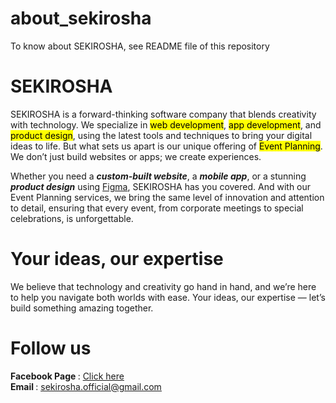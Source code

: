 # about_sekirosha
To know about SEKIROSHA, see README file of this repository
# SEKIROSHA 
SEKIROSHA is a forward-thinking software company that blends creativity with technology. We specialize in <mark>web development</mark>, <mark>app development</mark>, and <mark>product design</mark>, using the latest tools and techniques to bring your digital ideas to life. But what sets us apart is our unique offering of <mark>Event Planning</mark>. We don’t just build websites or apps; we create experiences.

Whether you need a <i><b>custom-built website</i></b>, a <i><b>mobile app</i></b>, or a stunning <i><b>product design</i></b> using <a href="https://www.figma.com/">Figma</a>, SEKIROSHA has you covered. And with our Event Planning services, we bring the same level of innovation and attention to detail, ensuring that every event, from corporate meetings to special celebrations, is unforgettable.
# Your ideas, our expertise 
We believe that technology and creativity go hand in hand, and we’re here to help you navigate both worlds with ease. Your ideas, our expertise — let’s build something amazing together.
# Follow us
<b> Facebook Page </b> : <a href="https://www.facebook.com/profile.php?id=61571348574848"> Click here </a>
<br> <b> Email </b> : <u>sekirosha.official@gmail.com </u> 

